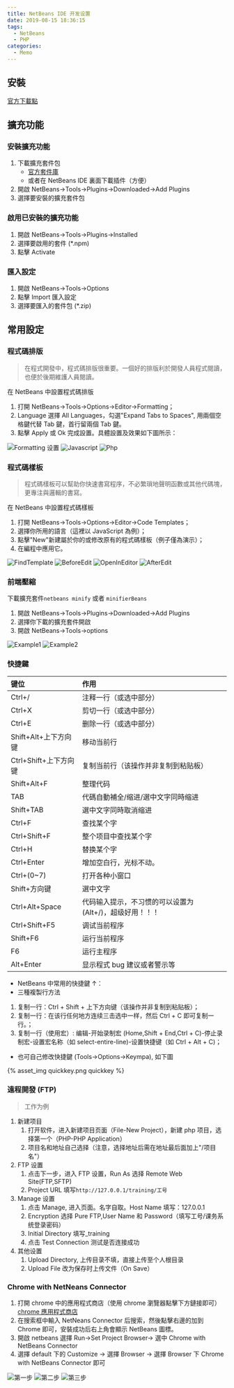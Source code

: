 ```yaml
---
title: NetBeans IDE 开发设置
date: 2019-08-15 18:36:15
tags:
  - NetBeans
  - PHP
categories:
  - Memo
---
```


## 安裝

[官方下載點](https://netbeans.org/)

## 擴充功能

### 安裝擴充功能

1. 下載擴充套件包
   - [官方套件庫](http://plugins.netbeans.org/PluginPortal/)
   - 或者在 NetBeans IDE 裏面下載插件（方便）
2. 開啟 NetBeans→Tools→Plugins→Downloaded→Add Plugins
3. 選擇要安裝的擴充套件包

### 啟用已安裝的擴充功能

1. 開啟 NetBeans→Tools→Plugins→Installed
2. 選擇要啟用的套件 (\*.npm)
3. 點擊 Activate

### 匯入設定

1. 開啟 NetBeans→Tools→Options
2. 點擊 Import 匯入設定
3. 選擇要匯入的套件包 (\*.zip)

## 常用設定

### 程式碼排版

> 在程式開發中，程式碼排版很重要。一個好的排版利於開發人員程式閱讀，也便於後期維護人員閱讀。

在 NetBeans 中設置程式碼排版

1. 打開 NetBeans->Tools->Options->Editor->Formatting；
2. Language 選擇 All Languages，勾選"Expand Tabs to Spaces", 用兩個空格鍵代替 Tab 鍵，首行留兩個 Tab 鍵。
3. 點擊 Apply 或 Ok 完成設置。具體設置及效果如下圖所示：

![Formatting 设置](images/Formatting.png)
![Javascript](images/Javascript.png)
![Php](images/Php.png)

### 程式碼樣板

> 程式碼樣板可以幫助你快速書寫程序，不必繁瑣地聲明函數或其他代碼塊，更專注與邏輯的書寫。

在 NetBeans 中設置程式碼樣板

1. 打開 NetBeans→Tools→Options→Editor→Code Templates；
2. 選擇你所用的語言（這裡以 JavaScript 為例）；
3. 點擊"New"新建屬於你的或修改原有的程式碼樣板（例子僅為演示）；
4. 在編程中應用它。

![FindTemplate](images/FindTemplate.png)
![BeforeEdit](images/BeforeEdit.png)
![OpenInEditor](images/OpenInEditor.png)
![AfterEdit](images/AfterEdit.png)

### 前端壓縮

下載擴充套件`netbeans minify` 或者 `minifierBeans`

1. 開啟 NetBeans→Tools→Plugins→Downloaded→Add Plugins
2. 選擇你下載的擴充套件開啟
3. 開啟 NetBeans→Tools→options

![Example1](images/Example1.png)
![Example2](images/Example2.png)

### 快捷鍵

| 键位                  | 作用                                                     |
| :-------------------- | :------------------------------------------------------- |
| Ctrl+/                | 注释一行（或选中部分）                                   |
| Ctrl+X                | 剪切一行（或选中部分）                                   |
| Ctrl+E                | 删除一行（或选中部分）                                   |
| Shift+Alt+上下方向键  | 移动当前行                                               |
| Ctrl+Shift+上下方向键 | 复制当前行（该操作并非复制到粘贴板）                     |
| Shift+Alt+F           | 整理代码                                                 |
| TAB                   | 代碼自動補全/缩进/選中文字同時缩进                       |
| Shift+TAB             | 選中文字同時取消缩进                                     |
| Ctrl+F                | 查找某个字                                               |
| Ctrl+Shift+F          | 整个项目中查找某个字                                     |
| Ctrl+H                | 替换某个字                                               |
| Ctrl+Enter            | 增加空白行，光标不动。                                   |
| Ctrl+(0~7)            | 打开各种小窗口                                           |
| Shift+方向键          | 選中文字                                                 |
| Ctrl+Alt+Space        | 代码输入提示，不习惯的可以设置为 (Alt+/)，超级好用！！！ |
| Ctrl+Shift+F5         | 调试当前程序                                             |
| Shift+F6              | 运行当前程序                                             |
| F6                    | 运行主程序                                               |
| Alt+Enter             | 显示程式 bug 建议或者警示等                              |

- NetBeans 中常用的快捷鍵 ↑：
- 三種複製行方法

1.  复制一行：Ctrl + Shift + 上下方向键（该操作并非复制到粘贴板）；
2.  复制一行：在该行任何地方连续三击选中一样，然后 Ctrl + C 即可复制一行。；
3.  复制一行（使用宏）: 编辑-开始录制宏 (Home,Shift + End,Ctrl + C)-停止录制宏-设置宏名称（如 select-entire-line)-设置快捷键（如 Ctrl + Alt + C)；

- 也可自己修改快捷鍵 (Tools→Options→Keympa), 如下圖

{% asset_img quickkey.png quickkey %}

### 遠程開發 (FTP)

> 工作为例

1. 新建项目
   1. 打开软件，进入新建项目页面（File-New Project），新建 php 项目，选择第一个（PHP-PHP Application）
   2. 项目名和地址自己选择（注意，选择地址后需在地址最后面加上"/项目名"）
2. FTP 设置
   1. 点击下一步，进入 FTP 设置，Run As 选择 Remote Web Site(FTP,SFTP)
   2. Project URL 填写`http://127.0.0.1/training/工号`
3. Manage 设置
   1. 点击 Manage, 进入页面。名字自取。Host Name 填写：127.0.0.1
   2. Encryption 选择 Pure FTP,User Name 和 Password（填写工号/课务系统登录密码）
   3. Initial Directory 填写\_training
   4. 点击 Test Connection 测试是否连接成功
4. 其他设置
   1. Upload Directory, 上传目录不填，直接上传至个人根目录
   2. Upload File 改为保存时上传文件（On Save）

### Chrome with NetNeans Connector

1. 打開 chrome 中的應用程式商店（使用 chrome 瀏覽器點擊下方鏈接即可）  
   [chrome 應用程式商店](https://chrome.google.com/webstore/category/themes?hl=en-US/)
2. 在搜索框中輸入 NetNeans Connector 后搜索，然後點擊右邊的加到 Chrome 即可，安裝成功后右上角會顯示 NetBeans 圖標。
3. 開啟 netbeans 選擇 Run→Set Project Browser→ 選中 Chrome with NetBeans Connector
4. 選擇 default 下的 Customize → 選擇 Browser → 選擇 Browser 下 Chrome with NetBeans Connector 即可

![第一步](images/01.png)
![第二步](images/02.png)
![第三步](images/03.png)
